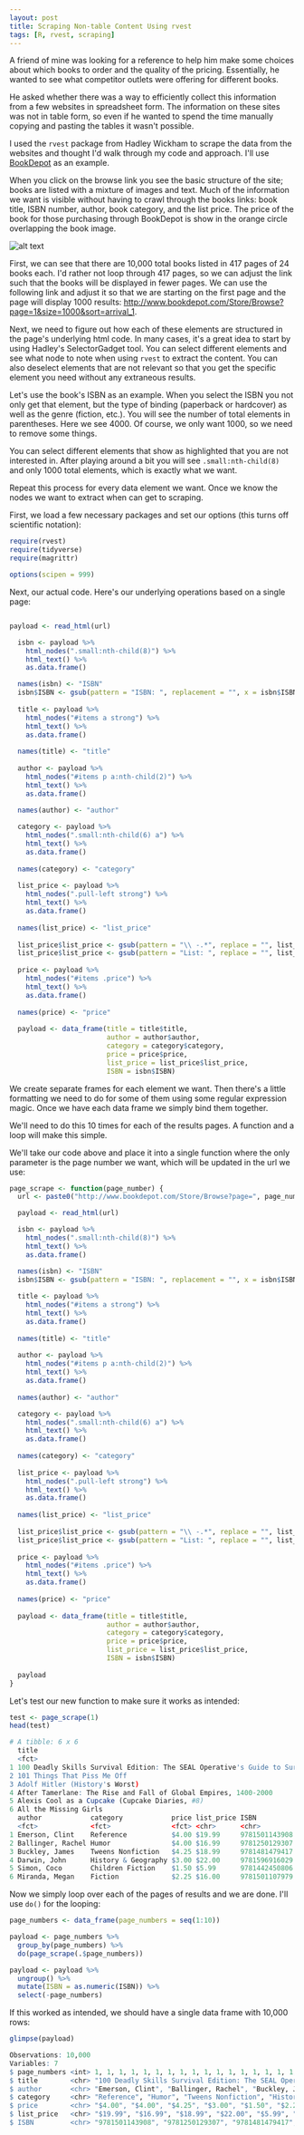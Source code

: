 ```yaml
---
layout: post
title: Scraping Non-table Content Using rvest
tags: [R, rvest, scraping]
---
```


A friend of mine was looking for a reference to help him make some choices about which books to order and the quality of the pricing. Essentially, he wanted to see what competitor outlets were offering for different books.

He asked whether there was a way to efficiently collect this information from a few websites in spreadsheet form. The information on these sites was not in table form, so even if he wanted to spend the time manually copying and pasting the tables it wasn't possible.

I used the `rvest` package from Hadley Wickham to scrape the data from the websites and thought I'd walk through my code and approach. I'll use [BookDepot](http://www.bookdepot.com) as an example.

When you click on the browse link you see the basic structure of the site; books are listed with a mixture of images and text. Much of the information we want is visible without having to crawl through the  books links: book title, ISBN number, author, book category, and the list price. The price of the book for those purchasing through BookDepot is show in the orange circle overlapping the book image.

![alt text](image "book depot browse")

First, we can see that there are 10,000 total books listed in 417 pages of 24 books each. I'd rather not loop through 417 pages, so we can adjust the link such that the books will be displayed in fewer pages. We can use the following link and adjust it so that we are starting on the first page and the page will display 1000 results: http://www.bookdepot.com/Store/Browse?page=1&size=1000&sort=arrival_1.

Next, we need to figure out how each of these elements are structured in the page's underlying html code. In many cases, it's a great idea to start by using Hadley's SelectorGadget tool. You can select different elements and see what node to note when using `rvest` to extract the content. You can also deselect elements that are not relevant so that you get the specific element you need without any extraneous results. 

Let's use the book's ISBN as an example. When you select the ISBN you not only get that element, but the type of binding (paperback or hardcover) as well as the genre (fiction, etc.). You will see the number of total elements in parentheses. Here we see 4000. Of course, we only want 1000, so we need to remove some things.

You can select different elements that show as highlighted that you are not interested in. After playing around a bit you will see `.small:nth-child(8)` and only 1000 total elements, which is exactly what we want. 

Repeat this process for every data element we want. Once we know the nodes we want to extract when can get to scraping.

First, we load a few necessary packages and set our options (this turns off scientific notation):

```r
require(rvest)
require(tidyverse)
require(magrittr)

options(scipen = 999)
```

Next, our actual code. Here's our underlying operations based on a single page:

```r

payload <- read_html(url)

  isbn <- payload %>%
    html_nodes(".small:nth-child(8)") %>%
    html_text() %>%
    as.data.frame()

  names(isbn) <- "ISBN"
  isbn$ISBN <- gsub(pattern = "ISBN: ", replacement = "", x = isbn$ISBN)
  
  title <- payload %>% 
    html_nodes("#items a strong") %>%
    html_text() %>%
    as.data.frame()
  
  names(title) <- "title"
  
  author <- payload %>% 
    html_nodes("#items p a:nth-child(2)") %>%
    html_text() %>%
    as.data.frame()
  
  names(author) <- "author"

  category <- payload %>% 
    html_nodes(".small:nth-child(6) a") %>%
    html_text() %>%
    as.data.frame()
  
  names(category) <- "category"
  
  list_price <- payload %>% 
    html_nodes(".pull-left strong") %>%
    html_text() %>%
    as.data.frame()
  
  names(list_price) <- "list_price"
  
  list_price$list_price <- gsub(pattern = "\\ -.*", replace = "", list_price$list_price)
  list_price$list_price <- gsub(pattern = "List: ", replace = "", list_price$list_price)
  
  price <- payload %>% 
    html_nodes("#items .price") %>%
    html_text() %>%
    as.data.frame()
  
  names(price) <- "price"
  
  payload <- data_frame(title = title$title, 
                        author = author$author, 
                        category = category$category, 
                        price = price$price, 
                        list_price = list_price$list_price, 
                        ISBN = isbn$ISBN)
```

We create separate frames for each element we want. Then there's a little formatting we need to do for some of them using some regular expression magic. Once we have each data frame we simply bind them together. 

We'll need to do this 10 times for each of the results pages. A function and a loop will make this simple.

We'll take our code above and place it into a single function where the only parameter is the page number we want, which will be updated in the url we use:

```r
page_scrape <- function(page_number) {
  url <- paste0("http://www.bookdepot.com/Store/Browse?page=", page_number, "&size=1000&sort=arrival_1")

  payload <- read_html(url)

  isbn <- payload %>%
    html_nodes(".small:nth-child(8)") %>%
    html_text() %>%
    as.data.frame()

  names(isbn) <- "ISBN"
  isbn$ISBN <- gsub(pattern = "ISBN: ", replacement = "", x = isbn$ISBN)
  
  title <- payload %>% 
    html_nodes("#items a strong") %>%
    html_text() %>%
    as.data.frame()
  
  names(title) <- "title"
  
  author <- payload %>% 
    html_nodes("#items p a:nth-child(2)") %>%
    html_text() %>%
    as.data.frame()
  
  names(author) <- "author"

  category <- payload %>% 
    html_nodes(".small:nth-child(6) a") %>%
    html_text() %>%
    as.data.frame()
  
  names(category) <- "category"
  
  list_price <- payload %>% 
    html_nodes(".pull-left strong") %>%
    html_text() %>%
    as.data.frame()
  
  names(list_price) <- "list_price"
  
  list_price$list_price <- gsub(pattern = "\\ -.*", replace = "", list_price$list_price)
  list_price$list_price <- gsub(pattern = "List: ", replace = "", list_price$list_price)
  
  price <- payload %>% 
    html_nodes("#items .price") %>%
    html_text() %>%
    as.data.frame()
  
  names(price) <- "price"
  
  payload <- data_frame(title = title$title, 
                        author = author$author, 
                        category = category$category, 
                        price = price$price, 
                        list_price = list_price$list_price, 
                        ISBN = isbn$ISBN)
  
  payload
}
```

Let's test our new function to make sure it works as intended:

```r
test <- page_scrape(1)
head(test)

# A tibble: 6 x 6
  title                                                                                                    
  <fct>                                                                                                    
1 100 Deadly Skills Survival Edition: The SEAL Operative's Guide to Surviving in the Wild and Being Prepar…
2 101 Things That Piss Me Off                                                                              
3 Adolf Hitler (History's Worst)                                                                           
4 After Tamerlane: The Rise and Fall of Global Empires, 1400-2000                                          
5 Alexis Cool as a Cupcake (Cupcake Diaries, #8)                                                           
6 All the Missing Girls                                                                                    
  author            category            price list_price ISBN         
  <fct>             <fct>               <fct> <chr>      <chr>        
1 Emerson, Clint    Reference           $4.00 $19.99     9781501143908
2 Ballinger, Rachel Humor               $4.00 $16.99     9781250129307
3 Buckley, James    Tweens Nonfiction   $4.25 $18.99     9781481479417
4 Darwin, John      History & Geography $3.00 $22.00     9781596916029
5 Simon, Coco       Children Fiction    $1.50 $5.99      9781442450806
6 Miranda, Megan    Fiction             $2.25 $16.00     9781501107979
```

Now we simply loop over each of the pages of results and we are done. I'll use `do()` for the looping:

```r
page_numbers <- data_frame(page_numbers = seq(1:10))

payload <- page_numbers %>%
  group_by(page_numbers) %>%
  do(page_scrape(.$page_numbers))

payload <- payload %>%
  ungroup() %>%
  mutate(ISBN = as.numeric(ISBN)) %>%
  select(-page_numbers)
```
If this worked as intended, we should have a single data frame with 10,000 rows:

```r
glimpse(payload)

Observations: 10,000
Variables: 7
$ page_numbers <int> 1, 1, 1, 1, 1, 1, 1, 1, 1, 1, 1, 1, 1, 1, 1, 1, 1, 1, 1, 1, 1, 1, 1, 1, 1, 1, 1, 1...
$ title        <chr> "100 Deadly Skills Survival Edition: The SEAL Operative's Guide to Surviving in th...
$ author       <chr> "Emerson, Clint", "Ballinger, Rachel", "Buckley, James", "Darwin, John", "Simon, C...
$ category     <chr> "Reference", "Humor", "Tweens Nonfiction", "History & Geography", "Children Fictio...
$ price        <chr> "$4.00", "$4.00", "$4.25", "$3.00", "$1.50", "$2.25", "$1.75", "$1.50", "$1.50", "...
$ list_price   <chr> "$19.99", "$16.99", "$18.99", "$22.00", "$5.99", "$16.00", "$8.95", "$5.99", "$5.9...
$ ISBN         <chr> "9781501143908", "9781250129307", "9781481479417", "9781596916029", "9781442450806...
```